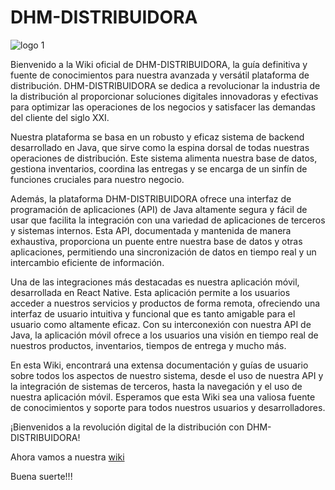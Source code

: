 # DHM-DISTRIBUIDORA

![logo 1](https://github.com/DHM-DISTRIBUIDORA/.github/assets/7370358/5a64bff1-5c8e-4d50-8ad8-de38b5d9897d)


Bienvenido a la Wiki oficial de DHM-DISTRIBUIDORA, la guía definitiva y fuente de conocimientos para nuestra avanzada y versátil plataforma de distribución. DHM-DISTRIBUIDORA se dedica a revolucionar la industria de la distribución al proporcionar soluciones digitales innovadoras y efectivas para optimizar las operaciones de los negocios y satisfacer las demandas del cliente del siglo XXI.


Nuestra plataforma se basa en un robusto y eficaz sistema de backend desarrollado en Java, que sirve como la espina dorsal de todas nuestras operaciones de distribución. Este sistema alimenta nuestra base de datos, gestiona inventarios, coordina las entregas y se encarga de un sinfín de funciones cruciales para nuestro negocio.

Además, la plataforma DHM-DISTRIBUIDORA ofrece una interfaz de programación de aplicaciones (API) de Java altamente segura y fácil de usar que facilita la integración con una variedad de aplicaciones de terceros y sistemas internos. Esta API, documentada y mantenida de manera exhaustiva, proporciona un puente entre nuestra base de datos y otras aplicaciones, permitiendo una sincronización de datos en tiempo real y un intercambio eficiente de información.

Una de las integraciones más destacadas es nuestra aplicación móvil, desarrollada en React Native. Esta aplicación permite a los usuarios acceder a nuestros servicios y productos de forma remota, ofreciendo una interfaz de usuario intuitiva y funcional que es tanto amigable para el usuario como altamente eficaz. Con su interconexión con nuestra API de Java, la aplicación móvil ofrece a los usuarios una visión en tiempo real de nuestros productos, inventarios, tiempos de entrega y mucho más.

En esta Wiki, encontrará una extensa documentación y guías de usuario sobre todos los aspectos de nuestro sistema, desde el uso de nuestra API y la integración de sistemas de terceros, hasta la navegación y el uso de nuestra aplicación móvil. Esperamos que esta Wiki sea una valiosa fuente de conocimientos y soporte para todos nuestros usuarios y desarrolladores.

¡Bienvenidos a la revolución digital de la distribución con DHM-DISTRIBUIDORA!

Ahora vamos a nuestra [wiki](https://github.com/DHM-DISTRIBUIDORA/.github/wiki/manual)

Buena suerte!!!
